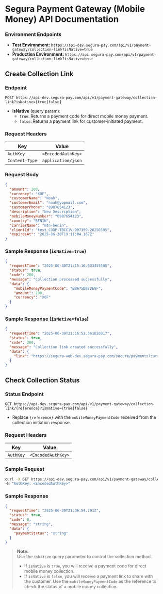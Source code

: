 # Segura Payment Gateway (Mobile Money) API Documentation

### Environment Endpoints
- **Test Environment:** `https://api-dev.segura-pay.com/api/v1/payment-gateway/collection-link?isNative=true`
- **Production Environment:** `https://api.segura-pay.com/api/v1/payment-gateway/collection-link?isNative=true`


## Create Collection Link

### Endpoint
```
POST https://api-dev.segura-pay.com/api/v1/payment-gateway/collection-link?isNative={true|false}
```

- **isNative** (query param):  
  - `true`: Returns a payment code for direct mobile money payment.
  - `false`: Returns a payment link for customer-initiated payment.

### Request Headers
| Key | Value |
|-----|-------|
| `AuthKey` | `<EncodedAuthKey>` |
| `Content-Type` | `application/json` |

### Request Body
```json
{
  "amount": 200,
  "currency": "XOF",
  "customerName": "Noah",
  "customerEmail": "noah@yopmail.com",
  "customerPhone": "0987654123",
  "description": "New Description",
  "mobileMoneyNumber": "0987654123",
  "country": "BENIN",
  "carrierName": "mtn-benin",
  "clientId": "test_CORP-TBCC1V-997359-20250505",
  "expiresAt": "2025-06-30T19:11:04.167Z"
}
```

### Sample Response (`isNative=true`)
```json
{
  "requestTime": "2025-06-30T21:15:16.633455505",
  "status": true,
  "code": 200,
  "message": "Collection processed successfully",
  "data": {
    "mobileMoneyPaymentCode": "B8A75D872E9F",
    "amount": 200,
    "currency": "XOF"
  }
}
```

### Sample Response (`isNative=false`)
```json
{
  "requestTime": "2025-06-30T21:16:52.361820917",
  "status": true,
  "code": 200,
  "message": "Collection link created successfully",
  "data": {
    "link": "https://segura-web-dev.segura-pay.com/secure/payments?currency=XOF&mobileMoneyPaymentCode=2F2970E525BC&amount=200&customerName=Noah&email=noah@yopmail.com"
  }
}
```



## Check Collection Status

### Status Endpoint
```
GET https://api-dev.segura-pay.com/api/v1/payment-gateway/collection-link/{reference}?isNative={true|false}
```

- Replace `{reference}` with the `mobileMoneyPaymentCode` received from the collection initiation response.

### Request Headers
| Key | Value |
|-----|-------|
| `AuthKey` | `<EncodedAuthKey>` |

### Sample Request
```bash
curl -X GET https://api-dev.segura-pay.com/api/v1/payment-gateway/collection-link/B8A75D872E9F?isNative={true|false} \
-H "AuthKey: <EncodedAuthKey>"
```

### Sample Response
```json
{
  "requestTime": "2025-06-30T21:36:54.791Z",
  "status": true,
  "code": 0,
  "message": "string",
  "data": {
    "paymentStatus": "string"
  }
}
```

> **Note:**  
> Use the `isNative` query parameter to control the collection method.  
> - If `isNative` is `true`, you will receive a payment code for direct mobile money collection.  
> - If `isNative` is `false`, you will receive a payment link to share with the customer.
> Use the `mobileMoneyPaymentCode` as the reference to check the status of a mobile money collection.
